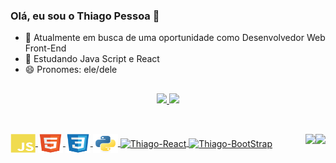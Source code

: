 
### Olá, eu sou o Thiago Pessoa 👋

- 🔭 Atualmente em busca de uma oportunidade como Desenvolvedor Web Front-End
- 🌱 Estudando Java Script e React
- 😄 Pronomes: ele/dele

##

<div align="center">
  <a href="https://github.com/thidspessoa">
  <img height="180em" src="https://github-readme-stats.vercel.app/api?username=thidspessoa&show_icons=true&theme=dracula&include_all_commits=true&count_private=true"/>
  <img height="180em" src="https://github-readme-stats.vercel.app/api/top-langs/?username=thidspessoa&layout=compact&langs_count=7&theme=dracula"/>
</div>
  
  ##
  
<div style="display: inline_block"><br>
  <img align="center" alt="Thiago-Js" height="30" width="40" src="https://raw.githubusercontent.com/devicons/devicon/master/icons/javascript/javascript-plain.svg">
  <img align="center" alt="Thiago-HTML"  height="30" width="40" src="https://raw.githubusercontent.com/devicons/devicon/master/icons/html5/html5-original.svg">
  <img align="center" alt="Thiago-CSS" height="30" width="40" src="https://raw.githubusercontent.com/devicons/devicon/master/icons/css3/css3-original.svg">
  <img align="center" alt="Thiago-Python" height="30" width="40" src="https://raw.githubusercontent.com/devicons/devicon/master/icons/python/python-original.svg">
  <img align="center" alt="Thiago-React"  height="30" width="40" src="https://cdn.jsdelivr.net/gh/devicons/devicon/icons/react/react-original.svg">
  <img align="center" alt="Thiago-BootStrap"  height="30" width="40" src="https://cdn.jsdelivr.net/gh/devicons/devicon/icons/bootstrap/bootstrap-original.svg">
  <a href = "#"><img align="right" height="30" src="https://img.shields.io/badge/-Gmail-%23333?style=for-the-badge&logo=gmail&logoColor=white" target="_blank"></a>
  <a href="https://www.linkedin.com/in/thiago-da-silva-pessoa-42083822a/" target="_blank"><img align="right" src="https://img.shields.io/badge/-LinkedIn-%230077B5?style=for-the-badge&logo=linkedin&logoColor=white" target="_blank"></a>

</div>
